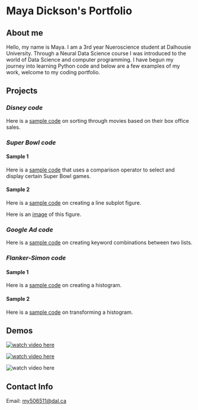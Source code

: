 # Maya Dickson's Portfolio

## About me
Hello, my name is Maya. I am a 3rd year Nueroscience student at Dalhousie University. Through a Neural Data Science course I was introduced to the world of Data Science and computer programming. I have begun my journey into learning Python code and below are a few examples of my work, welcome to my coding portfolio.

## Projects
### *Disney code*

Here is a [sample code](DisneyC.md) on sorting through movies based on their box office sales.

### *Super Bowl code*

#### Sample 1

Here is a [sample code](SuB.md) that uses a comparison operator to select and display certain Super Bowl games.

#### Sample 2

Here is a [sample code](SB_code.md) on creating a line subplot figure.

Here is an [image](42B11AD1-4A12-43D4-B500-C2206E5431CC.jpeg) of this figure.

### *Google Ad code*

Here is a [sample code](Code3.md) on creating keyword combinations between two lists.

### *Flanker-Simon code*

#### Sample 1

Here is a [sample code](A3_H.md) on creating a histogram.

#### Sample 2

Here is a [sample code](A3_H2.md) on transforming a histogram.

## Demos

[![watch video here](https://web.microsoftstream.com/video/cd782b61-2938-41ad-896f-1af8ef61b659?channelId=f46c0857-931c-41ab-99a8-cb2276aff333/maxresdefault.jpg)](https://web.microsoftstream.com/video/cd782b61-2938-41ad-896f-1af8ef61b659?channelId=f46c0857-931c-41ab-99a8-cb2276aff333) 

[![watch video here](https://web.microsoftstream.com/video/1b93f2a5-211e-480a-83ba-f95f6ae691b7?list=studio/maxresdefault.jpg)](https://web.microsoftstream.com/video/1b93f2a5-211e-480a-83ba-f95f6ae691b7?list=studio)

![watch video here](https://web.microsoftstream.com/video/cd782b61-2938-41ad-896f-1af8ef61b659?channelId=f46c0857-931c-41ab-99a8-cb2276aff333)

## Contact Info
Email:
[my506511@dal.ca](mailto:my506511@dal.ca)
